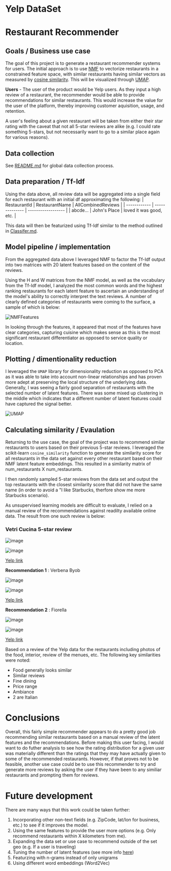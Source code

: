 # Yelp DataSet

# Restaurant Recommender

## Goals / Business use case
The goal of this project is to generate a restaurant recommender systems for users. The initial approach is to use [NMF](https://en.wikipedia.org/wiki/Non-negative_matrix_factorization) to vectorize restaurants in a constrained feature space, with similar restaurants having similar vectors as measured by [cosine similarity](https://en.wikipedia.org/wiki/Cosine_similarity). This will be visualized through [UMAP](https://umap-learn.readthedocs.io/en/latest/). 

**Users** - The user of the product would be Yelp users. As they input a high review of a restaurant, the recommender would be able to provide recommendations for similar restaurants. This would increase the value for the user of the platform, thereby improving customer aquisition, usage, and retention.

A user's feeling about a given restaurant will be taken from either their star rating with the caveat that not all 5-star reviews are alike (e.g. I could rate something 5-stars, but not necessarily want to go to a similar place again for various reasons).

## Data collection

See [README.md](README.md) for global data collection process.

## Data preparation / Tf-Idf

Using the data above, all review data will be aggregated into a single field for each restaurant with an initial df approximating the following:
| RestaurantId | RestaurantName | AllCombinedReviews |
| ------------ | -------------- | ------------------ |
| abcde...     | John's Place   | loved it was good, etc. | 

This data will then be featurized using Tf-Idf similar to the method outlined in [Classifer.md](Classifier.md).

## Model pipeline / implementation

From the aggregated data above I leveraged NMF to factor the Tf-Idf output into two matrices with 20 latent features based on the content of the reviews.

Using the H and W matrices from the NMF model, as well as the vocabulary from the Tf-Idf model, I analyzed the most common words and the highest ranking restaurants for each latent feature to ascertain an understanding of the model's ability to correctly interpret the text reviews. A number of clearly defined categories of restaurants were coming to the surface, a sample of which is below:  

![NMFFeatures](Images/NmfFeatures.png)

In looking through the features, it appeared that most of the features have clear categories, capturing cuisine which makes sense as this is the most significant restaurant differentiator as opposed to service quality or location.

## Plotting / dimentionality reduction

I leveraged the `UMAP` library for dimensionality reduction as opposed to PCA as it was able to take into account non-linear relationships and has proven more adept at preserving the local structure of the underlying data. Generally, I was seeing a fairly good separation of restaurants with the selected number of latent features. There was some mixed up clustering in the middle which indicates that a different number of latent features could have captured the signal better.

![UMAP](Images/umap.png)

## Calculating similarity / Evaulation

Returning to the use case, the goal of the project was to recommend similar restaurants to users based on their previous 5-star reviews. I leveraged the scikit-learn `cosine_similarity` function to generate the similarity score for all restaurants in the data set against every other restaurant based on their NMF latent feature embeddings. This resulted in a similarity matrix of num_restaurants X num_restaurants.

I then randomly sampled 5-star reviews from the data set and output the top restaurants with the closest similarity score that did not have the same name (in order to avoid a "I like Starbucks, therfore show me more Starbucks scenario).

As unsupervised learning models are difficult to evaluate, I relied on a manual review of the recommendations against readilty available online data. The result from one such review is below:

### Vetri Cucina 5-star review

![image](Images/VetriHeader.png)

![image](Images/Vetri.png)

[Yelp link](https://www.yelp.com/biz/vetri-cucina-philadelphia)

**Recommendation 1** : Verbena Byob

![image](Images/VerbenaHeader.png)

![image](Images/Verbena.png)

[Yelp link](https://www.yelp.com/biz/verbena-byob-kennett-square)

**Recommendation 2** : Fiorella

![image](Images/FiorellaHeader.png)

![image](Images/Fiorella.png)

[Yelp link](https://www.yelp.com/biz/fiorella-philadelphia-2)

Based on a review of the Yelp data for the restaurants including photos of the food, interior, review of the menues, etc. The following key similarities were noted:
* Food generally looks similar
* Similar reviews
* Fine dining
* Price range
* Ambiance
* 2 are Italian

# Conclusions

Overall, this fairly simple recommender appears to do a pretty good job recommending similar restaurants based on a manual review of the latent features and the recommendations. Before making this user facing, I would want to do futher analysis to see how the rating distribution for a given user was materially different than the ratings that they may have actually given to some of the recommended restaurants. However, if that proves not to be feasible, another use case could be to use this recommender to try and generate more reviews by asking the user if they have been to any similiar restaurants and prompting them for reviews. 

# Future development
There are many ways that this work could be taken further:
1) Incorporating other non-text fields (e.g. ZipCode, lat/lon for business, etc.) to see if it improves the model.
2) Using the same features to provide the user more options (e.g. Only recommend restaurants within X kilometers from me).
3) Expanding the data set or use case to recommend outside of the set geo (e.g. If a user is traveling)
4) Tuning the number of latent features (see more info [here](https://radimrehurek.com/gensim/models/coherencemodel.html))
5) Featurzing with n-grams instead of only unigrams
6) Using different word embeddings (Word2Vec)